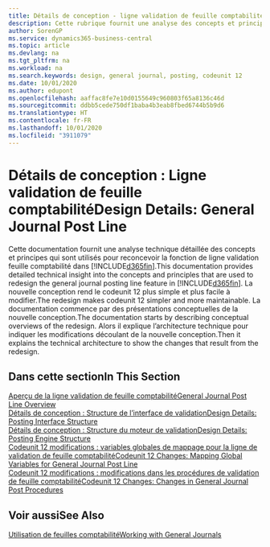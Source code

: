 ```yaml
---
title: Détails de conception - ligne validation de feuille comptabilité | Microsoft Docs
description: Cette rubrique fournit une analyse des concepts et principes qui sont utilisés pour reconcevoir la fonction de ligne validation feuille comptabilité dans Business Central.
author: SorenGP
ms.service: dynamics365-business-central
ms.topic: article
ms.devlang: na
ms.tgt_pltfrm: na
ms.workload: na
ms.search.keywords: design, general journal, posting, codeunit 12
ms.date: 10/01/2020
ms.author: edupont
ms.openlocfilehash: aaffac8fe7e10d0155649c960803f65a8136c46d
ms.sourcegitcommit: ddbb5cede750df1baba4b3eab8fbed6744b5b9d6
ms.translationtype: HT
ms.contentlocale: fr-FR
ms.lasthandoff: 10/01/2020
ms.locfileid: "3911079"
---
```

# <a name="design-details-general-journal-post-line"></a><span data-ttu-id="f8bbe-103">Détails de conception : Ligne validation de feuille comptabilité</span><span class="sxs-lookup"><span data-stu-id="f8bbe-103">Design Details: General Journal Post Line</span></span>
<span data-ttu-id="f8bbe-104">Cette documentation fournit une analyse technique détaillée des concepts et principes qui sont utilisés pour reconcevoir la fonction de ligne validation feuille comptabilité dans [!INCLUDE[d365fin](includes/d365fin_md.md)].</span><span class="sxs-lookup"><span data-stu-id="f8bbe-104">This documentation provides detailed technical insight into the concepts and principles that are used to redesign the general journal posting line feature in [!INCLUDE[d365fin](includes/d365fin_md.md)].</span></span> <span data-ttu-id="f8bbe-105">La nouvelle conception rend le codeunit 12 plus simple et plus facile à modifier.</span><span class="sxs-lookup"><span data-stu-id="f8bbe-105">The redesign makes codeunit 12 simpler and more maintainable.</span></span> <span data-ttu-id="f8bbe-106">La documentation commence par des présentations conceptuelles de la nouvelle conception.</span><span class="sxs-lookup"><span data-stu-id="f8bbe-106">The documentation starts by describing conceptual overviews of the redesign.</span></span> <span data-ttu-id="f8bbe-107">Alors il explique l’architecture technique pour indiquer les modifications découlant de la nouvelle conception.</span><span class="sxs-lookup"><span data-stu-id="f8bbe-107">Then it explains the technical architecture to show the changes that result from the redesign.</span></span>  

## <a name="in-this-section"></a><span data-ttu-id="f8bbe-108">Dans cette section</span><span class="sxs-lookup"><span data-stu-id="f8bbe-108">In This Section</span></span>  
[<span data-ttu-id="f8bbe-109">Aperçu de la ligne validation de feuille comptabilité</span><span class="sxs-lookup"><span data-stu-id="f8bbe-109">General Journal Post Line Overview</span></span>](design-details-general-journal-post-line-overview.md)  
[<span data-ttu-id="f8bbe-110">Détails de conception : Structure de l’interface de validation</span><span class="sxs-lookup"><span data-stu-id="f8bbe-110">Design Details: Posting Interface Structure</span></span>](design-details-posting-interface-structure.md)  
[<span data-ttu-id="f8bbe-111">Détails de conception : Structure du moteur de validation</span><span class="sxs-lookup"><span data-stu-id="f8bbe-111">Design Details: Posting Engine Structure</span></span>](design-details-posting-engine-structure.md)  
[<span data-ttu-id="f8bbe-112">Codeunit 12 modifications : variables globales de mappage pour la ligne de validation de feuille comptabilité</span><span class="sxs-lookup"><span data-stu-id="f8bbe-112">Codeunit 12 Changes: Mapping Global Variables for General Journal Post Line</span></span>](design-details-codeunit-12-changes-mapping-global-variables-for-general-journal-post-line.md)  
[<span data-ttu-id="f8bbe-113">Codeunit 12 modifications : modifications dans les procédures de validation de feuille comptabilité</span><span class="sxs-lookup"><span data-stu-id="f8bbe-113">Codeunit 12 Changes: Changes in General Journal Post Procedures</span></span>](design-details-codeunit-12-changes-changes-in-general-journal-post-procedures.md)  

## <a name="see-also"></a><span data-ttu-id="f8bbe-114">Voir aussi</span><span class="sxs-lookup"><span data-stu-id="f8bbe-114">See Also</span></span>  
[<span data-ttu-id="f8bbe-115">Utilisation de feuilles comptabilité</span><span class="sxs-lookup"><span data-stu-id="f8bbe-115">Working with General Journals</span></span>](ui-work-general-journals.md)
